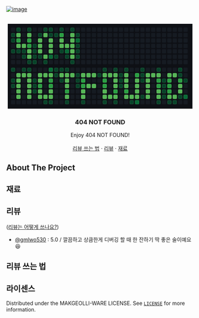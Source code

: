 <a name="readme-top"></a>

[![image](https://img.shields.io/badge/%EB%8D%B0%EC%9D%BC%EB%A6%AC%EC%83%B7-white?style=flat&color=FF9500)](https://dailyshot.co)

<br />
<div align="center">
  <a href="https://dailyshot.co" target="_blank">
    <img src="images/logo.png" alt="Logo" width="496" height="228">
  </a>

  <h3 align="center">404 NOT FOUND</h3>

  <p align="center">
    Enjoy 404 NOT FOUND!
    <br />
    <br />
    <a href="#리뷰-쓰는-법">리뷰 쓰는 법</a>
    ·
    <a href="#리뷰">리뷰</a>
    ·
    <a href="#재료">재료</a>
  </p>
</div>

## About The Project

## 재료

## 리뷰
<p align="left">(<a href="#리뷰-쓰는-법">리뷰는 어떻게 쓰나요?</a>)</p>
<!-- 리뷰 형식 -->
<!-- - [@<GitHub 유저 이름>](https://github.com/<GitHub 유저 이름>) : <별점(5점 만점)> / <리뷰 내용> -->

- [@gmlwo530](https://github.com/gmlwo530) : 5.0 / 깔끔하고 상큼한게 디버깅 할 때 한 잔하기 딱 좋은 술이예요 😆

## 리뷰 쓰는 법

## 라이센스
Distributed under the MAKGEOLLI-WARE LICENSE. See [`LICENSE`](https://github.com/c-makgeolli/404-not-found-makgeolli/blob/main/LICENSE) for more information.

